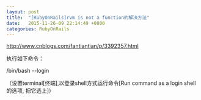 ```yaml
---
layout: post
title:  "[RubyOnRails]rvm is not a function的解决方法"
date:   2015-11-26-09 22:14:49 +0800
categories: RubyOnRails
---
```



http://www.cnblogs.com/fantiantian/p/3392357.html

执行如下命令：

/bin/bash --login

（设置terminal[终端],以登录shell方式运行命令[Run command as a login shell 的选项, 把它选上]）